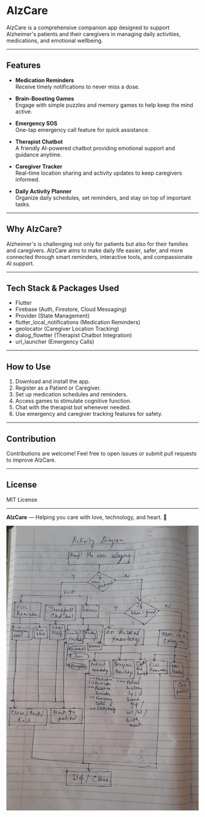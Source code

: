 # AlzCare

AlzCare is a comprehensive companion app designed to support Alzheimer's patients and their caregivers in managing daily activities, medications, and emotional wellbeing.

---

## Features

- **Medication Reminders**  
  Receive timely notifications to never miss a dose.

- **Brain-Boosting Games**  
  Engage with simple puzzles and memory games to help keep the mind active.

- **Emergency SOS**  
  One-tap emergency call feature for quick assistance.

- **Therapist Chatbot**  
  A friendly AI-powered chatbot providing emotional support and guidance anytime.

- **Caregiver Tracker**  
  Real-time location sharing and activity updates to keep caregivers informed.

- **Daily Activity Planner**  
  Organize daily schedules, set reminders, and stay on top of important tasks.

---

## Why AlzCare?

Alzheimer's is challenging not only for patients but also for their families and caregivers. AlzCare aims to make daily life easier, safer, and more connected through smart reminders, interactive tools, and compassionate AI support.

---

## Tech Stack & Packages Used

- Flutter  
- Firebase (Auth, Firestore, Cloud Messaging)  
- Provider (State Management)  
- flutter_local_notifications (Medication Reminders)  
- geolocator (Caregiver Location Tracking)  
- dialog_flowtter (Therapist Chatbot Integration)  
- url_launcher (Emergency Calls)  

---

## How to Use

1. Download and install the app.  
2. Register as a Patient or Caregiver.  
3. Set up medication schedules and reminders.  
4. Access games to stimulate cognitive function.  
5. Chat with the therapist bot whenever needed.  
6. Use emergency and caregiver tracking features for safety.

---

## Contribution

Contributions are welcome! Feel free to open issues or submit pull requests to improve AlzCare.

---

## License

MIT License

---

**AlzCare** — Helping you care with love, technology, and heart. 💙

![App Thoughts](app_thoughts.jpeg)
